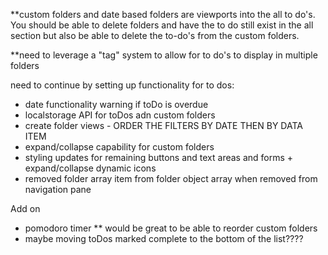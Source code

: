 \*\*custom folders and date based folders are viewports into the all to do's. You should be able to delete folders and have the to do still exist in the all section but also be able to delete the to-do's from the custom folders.

\*\*need to leverage a "tag" system to allow for to do's to display in multiple folders

need to continue by setting up functionality for to dos:

- date functionality warning if toDo is overdue
- localstorage API for toDos adn custom folders
- create folder views - ORDER THE FILTERS BY DATE THEN BY DATA ITEM
- expand/collapse capability for custom folders
- styling updates for remaining buttons and text areas and forms + expand/collapse dynamic icons
- removed folder array item from folder object array when removed from navigation pane

Add on

- pomodoro timer
  \*\* would be great to be able to reorder custom folders
- maybe moving toDos marked complete to the bottom of the list????
